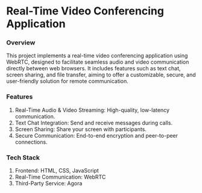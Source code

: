 <h1>Real-Time Video Conferencing Application</h1>
<h3>Overview</h3>
This project implements a real-time video conferencing application using WebRTC, designed to facilitate seamless audio and video communication directly between web browsers. It includes features such as text chat, screen sharing, and file transfer, aiming to offer a customizable, secure, and user-friendly solution for remote communication.

<h3>Features</h3>
<ol>
<li>Real-Time Audio & Video Streaming: High-quality, low-latency communication.</li>
<li>Text Chat Integration: Send and receive messages during calls.</li>
<li>Screen Sharing: Share your screen with participants.</li>
<li>Secure Communication: End-to-end encryption and peer-to-peer connections.</li>
</ol>

<h3>Tech Stack</h3>
<ol>
<li>Frontend: HTML, CSS, JavaScript</li>
<li>Real-Time Communication: WebRTC</li>
<li>Third-Party Service: Agora</li>
</ol>
